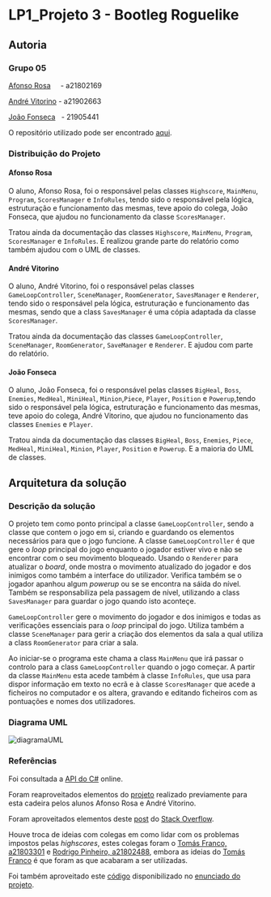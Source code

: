 # LP1_Projeto 3 - Bootleg Roguelike

## Autoria

### Grupo 05

[Afonso Rosa](https://github.com/AfonsoGR) &nbsp;&nbsp;&nbsp;&nbsp;- a21802169  

[André Vitorino](https://github.com/Freeze88-2) - a21902663

[João Fonseca](https://github.com/JoaoFonseca197) &nbsp; - 21905441  

O repositório utilizado pode ser encontrado
[aqui](https://github.com/AfonsoGR/LP1_Project3).

### Distribuição do Projeto

#### Afonso Rosa

O aluno, Afonso Rosa, foi o responsável pelas classes `Highscore`, `MainMenu`,
`Program`, `ScoresManager` e `InfoRules`, tendo sido o responsável pela lógica,
estruturação e funcionamento das mesmas, teve apoio do colega, João Fonseca,
que ajudou no funcionamento da classe `ScoresManager`.

Tratou ainda da documentação das classes `Highscore`, `MainMenu`, `Program`,
`ScoresManager` e `InfoRules`. E realizou grande parte do relatório como também
ajudou com o UML de classes.

#### André Vitorino

O aluno, André Vitorino, foi o responsável pelas classes `GameLoopController`,
`SceneManager`, `RoomGenerator`, `SavesManager` e `Renderer`, tendo sido o
responsável pela lógica, estruturação e funcionamento das mesmas, sendo que a
class `SavesManager` é uma cópia adaptada da classe `ScoresManager`.

Tratou ainda da documentação das classes `GameLoopController`, `SceneManager`,
`RoomGenerator`, `SaveManager` e `Renderer`. E ajudou com parte do relatório.

#### João Fonseca

O aluno, João Fonseca, foi o responsável pelas classes `BigHeal`, `Boss`,
`Enemies`, `MedHeal`, `MiniHeal`, `Minion`,`Piece`, `Player`, `Position` e
`Powerup`,tendo sido o responsável pela lógica, estruturação e funcionamento
das mesmas, teve apoio do colega, André Vitorino, que ajudou no funcionamento
das classes `Enemies` e `Player`.

Tratou ainda da documentação das classes `BigHeal`, `Boss`, `Enemies`, `Piece`,
`MedHeal`, `MiniHeal`, `Minion`, `Player`, `Position` e `Powerup`. E a maioria
do UML de classes.

## Arquitetura da solução

### Descrição da solução

O projeto tem como ponto principal a classe `GameLoopController`, sendo a
classe que contem o jogo em si, criando e guardando os elementos necessários
para que o jogo funcione. A classe `GameLoopController` é que gere o _loop_
principal do jogo enquanto o jogador estiver vivo e não se encontrar com o seu
movimento bloqueado. Usando o `Renderer` para atualizar o _board_, onde mostra
o movimento atualizado do jogador e dos inimigos como também a interface do
utilizador. Verifica também se o jogador apanhou algum _powerup_ ou se se
encontra na sáida do nível. Também se responsabiliza pela passagem de nível,
utilizando a class `SavesManager` para guardar o jogo quando isto aconteçe.

`GameLoopController` gere o movimento do jogador e dos inimigos e todas as
verificações essenciais para o _loop_ principal do jogo. Utiliza também a
classe `SceneManager` para gerir a criação dos elementos da sala a qual utiliza
a class `RoomGenerator` para criar a sala.

Ao iniciar-se o programa este chama a class `MainMenu` que irá passar o
controlo para a class `GameLoopController` quando o jogo começar. A partir da
classe `MainMenu` esta acede também à classe `InfoRules`, que usa para dispor
informação em texto no ecrã e à classe `ScoresManager` que acede a ficheiros no
computador e os altera, gravando e editando ficheiros com as pontuações e nomes
dos utilizadores.

### Diagrama UML

![diagramaUML](diagramaUML.png)

### Referências

Foi consultada a
[API&nbsp;do&nbsp;C#](
    ps://docs.microsoft.com/en-us/dotnet/api/system?view=netcore-3.1) online.

Foram reaproveitados elementos do
[projeto](https://github.com/AfonsoGR/LP1_Project2) realizado previamente para
esta cadeira pelos alunos Afonso Rosa e André Vitorino.

Foram aproveitados elementos deste
[post](https://stackoverflow.com/questions/4351258) do
[Stack Overflow](https://stackoverflow.com/).

Houve troca de ideias com colegas em como lidar com os problemas impostos pelas
_highscores_, estes colegas foram o
[Tomás Franco, a21803301](https://github.com/ThomasFranque) e
[Rodrigo Pinheiro, a21802488](https://github.com/RodrigoPrinheiro),
embora as ideias do [Tomás Franco](https://github.com/RodrigoPrinheiro) é que
foram as que acabaram a ser utilizadas.

Foi também aproveitado este
[código](https://gist.github.com/fakenmc/f70b38814ac6552e790dc0a86c3c67d0)
disponibilizado no
[enunciado do projeto](https://github.com/VideojogosLusofona/lp1_2019_p3).
